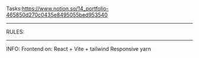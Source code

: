 Tasks:https://www.notion.so/14_portfolio-465850d270c0435e8495055bed953540

---

RULES:

---

INFO:
Frontend on:
React + Vite + tailwind
Responsive
yarn
